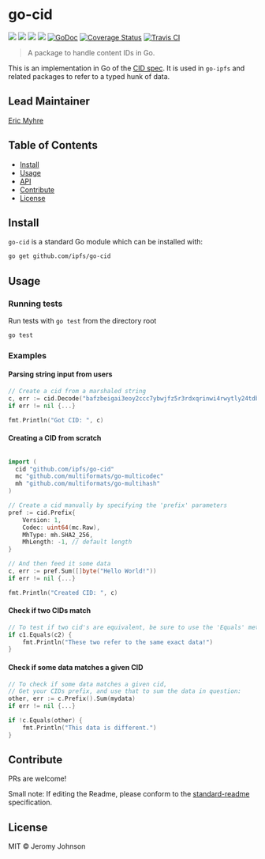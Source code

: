 go-cid
==================

[![](https://img.shields.io/badge/made%20by-Protocol%20Labs-blue.svg?style=flat-square)](http://ipn.io)
[![](https://img.shields.io/badge/project-IPFS-blue.svg?style=flat-square)](http://ipfs.io/)
[![](https://img.shields.io/badge/freenode-%23ipfs-blue.svg?style=flat-square)](http://webchat.freenode.net/?channels=%23ipfs)
[![](https://img.shields.io/badge/readme%20style-standard-brightgreen.svg?style=flat-square)](https://github.com/RichardLitt/standard-readme)
[![GoDoc](https://godoc.org/github.com/ipfs/go-cid?status.svg)](https://godoc.org/github.com/ipfs/go-cid)
[![Coverage Status](https://coveralls.io/repos/github/ipfs/go-cid/badge.svg?branch=master)](https://coveralls.io/github/ipfs/go-cid?branch=master)
[![Travis CI](https://travis-ci.org/ipfs/go-cid.svg?branch=master)](https://travis-ci.org/ipfs/go-cid)

> A package to handle content IDs in Go.

This is an implementation in Go of the [CID spec](https://github.com/ipld/cid).
It is used in `go-ipfs` and related packages to refer to a typed hunk of data.

## Lead Maintainer

[Eric Myhre](https://github.com/warpfork)

## Table of Contents

- [Install](#install)
- [Usage](#usage)
- [API](#api)
- [Contribute](#contribute)
- [License](#license)

## Install

`go-cid` is a standard Go module which can be installed with:

```sh
go get github.com/ipfs/go-cid
```

## Usage

### Running tests

Run tests with `go test` from the directory root

```sh
go test
```

### Examples

#### Parsing string input from users

```go
// Create a cid from a marshaled string
c, err := cid.Decode("bafzbeigai3eoy2ccc7ybwjfz5r3rdxqrinwi4rwytly24tdbh6yk7zslrm")
if err != nil {...}

fmt.Println("Got CID: ", c)
```

#### Creating a CID from scratch

```go

import (
  cid "github.com/ipfs/go-cid"
  mc "github.com/multiformats/go-multicodec"
  mh "github.com/multiformats/go-multihash"
)

// Create a cid manually by specifying the 'prefix' parameters
pref := cid.Prefix{
	Version: 1,
	Codec: uint64(mc.Raw),
	MhType: mh.SHA2_256,
	MhLength: -1, // default length
}

// And then feed it some data
c, err := pref.Sum([]byte("Hello World!"))
if err != nil {...}

fmt.Println("Created CID: ", c)
```

#### Check if two CIDs match

```go
// To test if two cid's are equivalent, be sure to use the 'Equals' method:
if c1.Equals(c2) {
	fmt.Println("These two refer to the same exact data!")
}
```

#### Check if some data matches a given CID

```go
// To check if some data matches a given cid, 
// Get your CIDs prefix, and use that to sum the data in question:
other, err := c.Prefix().Sum(mydata)
if err != nil {...}

if !c.Equals(other) {
	fmt.Println("This data is different.")
}

```

## Contribute

PRs are welcome!

Small note: If editing the Readme, please conform to the [standard-readme](https://github.com/RichardLitt/standard-readme) specification.

## License

MIT © Jeromy Johnson
